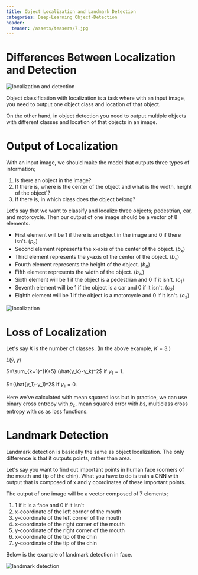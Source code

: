 ```yaml
---
title: Object Localization and Landmark Detection
categories: Deep-Learning Object-Detection
header:
  teaser: /assets/teasers/7.jpg
---
```


# Differences Between Localization and Detection

![localization and detection](https://lh3.googleusercontent.com/EaoqW5CbLqDibcxtYI6BlE5QQxaILPHpMANtx0NM18f2VWqZ2dUgMw7Q-A4d5zCAcS2QDCT9-Qs96E2T-h4ILnEmQmKne7-mFBioQFLqhE8L2mdfrzpsHhH4Kz7D_Rgu6S5EZRgvdQ=w2400)

Object classification with localization is a task where with an input image, you need to output one object class and location of that object.

On the other hand, in object detection you need to output multiple objects with different classes and location of that objects in an image.

# Output of Localization

With an input image, we should make the model that outputs three types of information;
1. Is there an object in the image?
2. If there is, where is the center of the object and what is the width, height of the object`?
3. If there is, in which class does the object belong?

Let's say that we want to classify and localize three objects; pedestrian, car, and motorcycle. Then our output of one image should be a vector of 8 elements.

* First element will be 1 if there is an object in the image and 0 if there isn't. ($p_c$)
* Second element represents the x-axis of the center of the object. ($b_x$)
* Third element represents the y-axis of the center of the object. ($b_y$)
* Fourth element represents the height of the object. ($b_h$)
* Fifth element represents the width of the object. ($b_w$)
* Sixth element will be 1 if the object is a pedestrian and 0 if it isn't. ($c_1$)
* Seventh element will be 1 if the object is a car and 0 if it isn't. ($c_2$)
* Eighth element will be 1 if the object is a motorcycle and 0 if it isn't. ($c_3$)

![localization](https://lh3.googleusercontent.com/ZsbWrEDd3RkbKWbqWW3mgQmYQj5wsgJW7RGPEEs3ccQ5ZG25RURogoaIinvJWpdCdOPthiiskkZgRNxYVDSo6rbvbtOtyaJTdGakfhKk5gPYEaLUIGq0ZHAoSTPwh8U2LhOg0YVXcQ=w2400)

# Loss of Localization

Let's say $K$ is the number of classes. (In the above example, $K=3$.)

$L(\hat{y},y)$

$=\sum_{k=1}^{K+5} (\hat{y_k}-y_k)^2$ if $y_1=1$.

$=(\hat{y_1}-y_1)^2$ if $y_1=0$.

Here we've calculated with mean squared loss but in practice, we can use binary cross entropy with $p_c$, mean squared error with $b$s, multiclass cross entropy with $c$s as loss functions.

# Landmark Detection

Landmark detection is basically the same as object localization. The only difference is that it outputs points, rather than area.

Let's say you want to find out important points in human face (corners of the mouth and tip of the chin). What you have to do is train a CNN with output that is composed of x and y coordinates of these important points.

The output of one image will be a vector composed of 7 elements;
1. 1 if it is a face and 0 if it isn't
2. x-coordinate of the left corner of the mouth
3. y-coordinate of the left corner of the mouth
4. x-coordinate of the right corner of the mouth
5. y-coordinate of the right corner of the mouth
6. x-coordinate of the tip of the chin
7. y-coordinate of the tip of the chin

Below is the example of landmark detection in face.

![landmark detection](https://lh3.googleusercontent.com/LJvMeVcuyjBEhHKuo9M8ditX67MnGghSeN3FXy8WKExNIM0fLDZE7HmJKCLe1J8PBrwfta2HUiHPVroBOIswlZcz-UV8SwlBRiVcK_ztxj0cNqK3FHdqaukMH9RE1BH0Cdhyy7evng=w2400)
